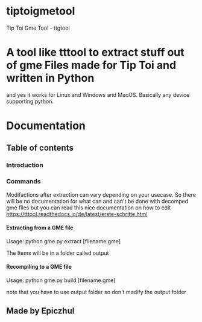 # tiptoigmetool
Tip Toi Gme Tool - ttgtool

# A tool like tttool to extract stuff out of gme Files made for Tip Toi and written in Python
and yes it works for Linux and Windows and MacOS. Basically any device supporting python.

# Documentation
## Table of contents
### Introduction
### Commands
Modifactions after extraction can vary depending on your usecase. So there will be no documentation for what can and can't be done with decomped gme files but you can read this nice documentation on how to edit https://tttool.readthedocs.io/de/latest/erste-schritte.html
#### Extracting from a GME file
Usage: python gme.py extract [filename.gme]

The Items will be in a folder called output
#### Recompiling to a GME file
Usage: python gme.py build [filename.gme]

note that you have to use output folder so don't modify the output folder


## Made by Epiczhul
